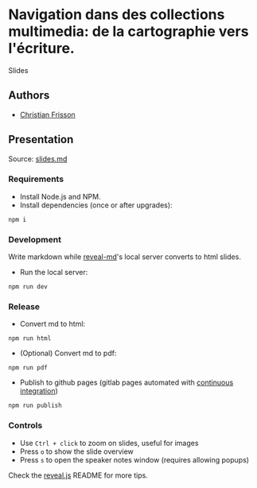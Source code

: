 # Navigation dans des collections multimedia: de la cartographie vers l'écriture.

Slides

## Authors

* [Christian Frisson](https://frisson.re)

## Presentation

Source: [slides.md](slides.md)

### Requirements

- Install Node.js and NPM.
- Install dependencies (once or after upgrades):
```
npm i
```

### Development

Write markdown while [reveal-md](https://github.com/webpro/reveal-md)'s local server converts to html slides.

- Run the local server:
```
npm run dev
```

### Release

- Convert md to html:
```
npm run html
```
- (Optional) Convert md to pdf:
```
npm run pdf
```
- Publish to github pages (gitlab pages automated with [continuous integration](.gitlab-ci.yml))
```
npm run publish
```

### Controls

- Use `Ctrl + click` to zoom on slides, useful for images
- Press `o` to show the slide overview
- Press `s` to open the speaker notes window (requires allowing popups)

Check the [reveal.js](https://github.com/hakimel/reveal.js/#speaker-notes) README for more tips.
